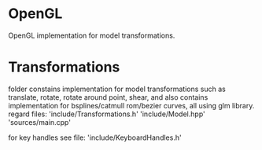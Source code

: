 # OpenGL
OpenGL implementation for model transformations.

# Transformations
folder constains implementation for model transformations such as translate, rotate, rotate around point, shear, and also contains implementation for bsplines/catmull rom/bezier curves, all using glm library.
regard files: 'include/Transformations.h' 'include/Model.hpp' 'sources/main.cpp'

for key handles see file: 'include/KeyboardHandles.h'
